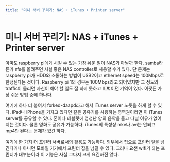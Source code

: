 ```yaml
---
title: "미니 서버 꾸리기: NAS + iTunes + Printer server"
---
```

# 미니 서버 꾸리기: NAS + iTunes + Printer server


아마도 raspberry pi에게 시킬 수 있는 가장 쉬운 일이 NAS가 아닐까 한다. samba라든가 nfs를 올려주면 사실 좋은 NAS controller로 사용할 수가 있다. 단 문제는 raspberry pi가 HDD와 소통하는 방법이 USB2이고 ethernet speed는 100Mbps로 한정된다는 것이다. Raspberry pi 1의 경우는 100Mbps라고 되어있지만 그 정도의 traffic이 몰리면 자신이 해야 할 일도 잘 하지 못하고 버벅이던 기억이 있다. 어쨋든 가장 쉬운 방법 중에 하나다.




여기에 하나 더 붙여서 forked-daapd라고 해서 iTunes server 노릇을 하게 할 수 있다. iPad나 iPhone을 가지고 있다면 같은 공유기를 사용하는 영역권이라면 이 iTunes server를 공유할 수 있다. 폰이나 테블릿에 엄청난 양의 음악을 들고 다닐 이유가 없어지는 것이다. 물론 영화도 공유가 가능하다. iTunes의 특성상 mkv나 avi는 안되고 mp4만 된다는 문제가 있긴 하다. 




여기에 한 가지 더 프린터 서버로서의 활용도 가능하다. 외부에서 집으로 프린터 일을 넘긴다거나 아니면 모바일 기기에서 프린터 잡을 넘길 수 있다. 그러나 요샌 wifi가 되는 프린터가 대부분이라 이 기능은 사실 그다지 크게 요긴하진 않다. 


